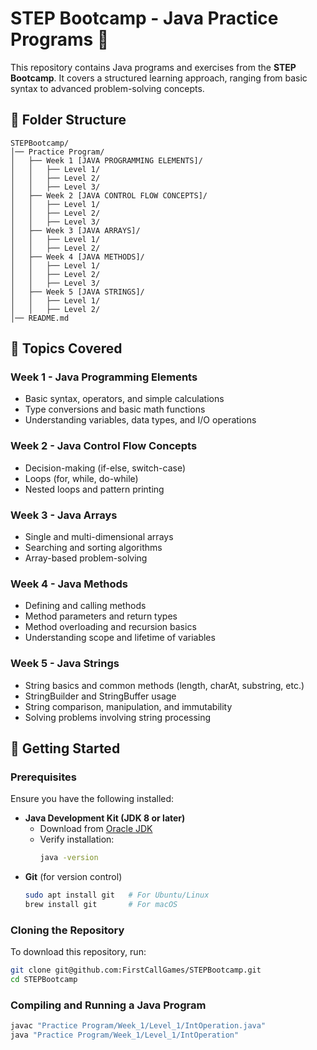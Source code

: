 # STEP Bootcamp - Java Practice Programs 🚀

This repository contains Java programs and exercises from the **STEP Bootcamp**. It covers a structured learning approach, ranging from basic syntax to advanced problem-solving concepts.

## 📂 Folder Structure

```
STEPBootcamp/
│── Practice Program/
│   ├── Week 1 [JAVA PROGRAMMING ELEMENTS]/
│   │   ├── Level 1/
│   │   ├── Level 2/
│   │   ├── Level 3/
│   ├── Week 2 [JAVA CONTROL FLOW CONCEPTS]/
│   │   ├── Level 1/
│   │   ├── Level 2/
│   │   ├── Level 3/
│   ├── Week 3 [JAVA ARRAYS]/
│   │   ├── Level 1/
│   │   ├── Level 2/
│   ├── Week 4 [JAVA METHODS]/
│   │   ├── Level 1/
│   │   ├── Level 2/
│   │   ├── Level 3/
│   ├── Week 5 [JAVA STRINGS]/
│   │   ├── Level 1/
│   │   ├── Level 2/
│── README.md
```

## 📌 Topics Covered
### **Week 1 - Java Programming Elements**
- Basic syntax, operators, and simple calculations
- Type conversions and basic math functions
- Understanding variables, data types, and I/O operations

### **Week 2 - Java Control Flow Concepts**
- Decision-making (if-else, switch-case)
- Loops (for, while, do-while)
- Nested loops and pattern printing

### **Week 3 - Java Arrays**
- Single and multi-dimensional arrays
- Searching and sorting algorithms
- Array-based problem-solving

### **Week 4 - Java Methods**
- Defining and calling methods
- Method parameters and return types
- Method overloading and recursion basics
- Understanding scope and lifetime of variables

### **Week 5 - Java Strings**
- String basics and common methods (length, charAt, substring, etc.)
- StringBuilder and StringBuffer usage
- String comparison, manipulation, and immutability
- Solving problems involving string processing

## 🚀 Getting Started

### **Prerequisites**
Ensure you have the following installed:
- **Java Development Kit (JDK 8 or later)**
  - Download from [Oracle JDK](https://www.oracle.com/java/technologies/javase-downloads.html)
  - Verify installation:
    ```sh
    java -version
    ```
- **Git** (for version control)
  ```sh
  sudo apt install git   # For Ubuntu/Linux
  brew install git       # For macOS
  ```

### **Cloning the Repository**
To download this repository, run:
```sh
git clone git@github.com:FirstCallGames/STEPBootcamp.git
cd STEPBootcamp
```

### **Compiling and Running a Java Program**
```sh
javac "Practice Program/Week_1/Level_1/IntOperation.java"
java "Practice Program/Week_1/Level_1/IntOperation"
```
